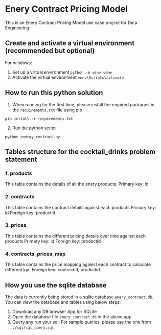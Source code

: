 # Enery Contract Pricing Model
This is an Enery Contract Pricing Model use case project for Data Engineering

## Create and activate a virtual environment (recommended but optional)
For windows:
1. Set up a virtual environment `python -m venv venv`
2. Activate the virtual environment `venv\Scripts\activate`

## How to run this python solution
1. When running for the first time, please install the required packages in the `requirements.txt` file using pip
```
pip install -r requirements.txt
```
2. Run the python script
```
python energy_contract.py
```

## Tables structure for the cocktail_drinks problem statement
### 1. products
This table contains the details of all the enery products.
Primary key: id

### 2. contracts
This table contains the contract details against each products
Primary key: id
Foreign key: productid

### 3. prices
This table contains the different pricing details over time against each products
Primary key: id
Foreign key: productid

### 4. contracts_prices_map
This table contains the price mapping against each contract to calculate different kpi.
Foreign key: contractid, productid

## How you use the sqlite database
The data is currently being stored in a sqlite database `enery_contract.db`. You can view the database and tables using below steps:
1. Download any DB browser App for SQLite
2. Open the database file `enery_contract.db` in the above app
3. Query any run your sql. For sample queries, please use the one from `./sql/sql_query.sql`
